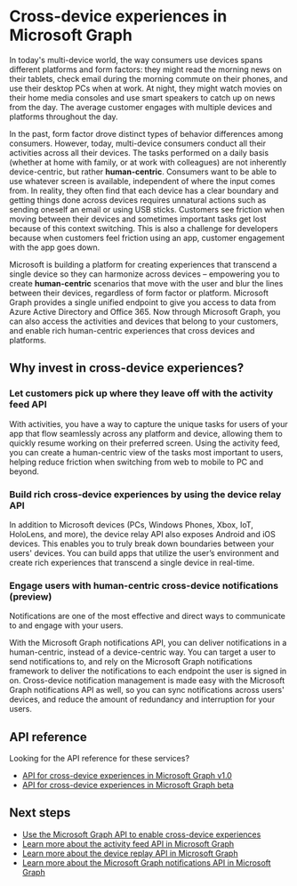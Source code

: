 # Cross-device experiences in Microsoft Graph

In today's multi-device world, the way consumers use devices spans different platforms and form factors: they might read the morning news on their tablets, check email during the morning commute on their phones, and use their desktop PCs when at work. At night, they might watch movies on their home media consoles and use smart speakers to catch up on news from the day. The average customer engages with multiple devices and platforms throughout the day. 

In the past, form factor drove distinct types of behavior differences among consumers. However, today, multi-device consumers conduct all their activities across all their devices. The tasks performed on a daily basis (whether at home with family, or at work with colleagues) are not inherently device-centric, but rather **human-centric**. Consumers want to be able to use whatever screen is available, independent of where the input comes from. In reality, they often find that each device has a clear boundary and getting things done across devices requires unnatural actions such as sending oneself an email or using USB sticks. Customers see friction when moving between their devices and sometimes important tasks get lost because of this context switching. This is also a challenge for developers because when customers feel friction using an app, customer engagement with the app goes down.

Microsoft is building a platform for creating experiences that transcend a single device so they can harmonize across devices – empowering you to create **human-centric** scenarios that move with the user and blur the lines between their devices, regardless of form factor or platform. Microsoft Graph provides a single unified endpoint to give you access to data from Azure Active Directory and Office 365. Now through Microsoft Graph, you can also access the activities and devices that belong to your customers, and enable rich human-centric experiences that cross devices and platforms. 

## Why invest in cross-device experiences?

### Let customers pick up where they leave off with the activity feed API 
With activities, you have a way to capture the unique tasks for users of your app that flow seamlessly across any platform and device, allowing them to quickly resume working on their preferred screen. Using the activity feed, you can create a human-centric view of the tasks most important to users, helping reduce friction when switching from web to mobile to PC and beyond. 

### Build rich cross-device experiences by using the device relay API 
In addition to Microsoft devices (PCs, Windows Phones, Xbox, IoT, HoloLens, and more), the device relay API also exposes Android and iOS devices. This enables you to truly break down boundaries between your users' devices. You can build apps that utilize the user’s environment and create rich experiences that transcend a single device in real-time. 

### Engage users with human-centric cross-device notifications (preview)

Notifications are one of the most effective and direct ways to communicate to and engage with your users. 

With the Microsoft Graph notifications API, you can deliver notifications in a human-centric, instead of a device-centric way. You can target a user to send notifications to, and rely on the Microsoft Graph notifications framework to deliver the notifications to each endpoint the user is signed in on. Cross-device notification management is made easy with the Microsoft Graph notifications API as well, so you can sync notifications across users' devices, and reduce the amount of redundancy and interruption for your users. 

## API reference
Looking for the API reference for these services?

- [API for cross-device experiences in Microsoft Graph v1.0](/graph/api/resources/project_rome_overview?view=graph-rest-1.0)
- [API for cross-device experiences in Microsoft Graph beta](/graph/api/resources/project_rome_overview?view=graph-rest-beta)


## Next steps

- [Use the Microsoft Graph API to enable cross-device experiences](/graph/api/resources/cross-device-reference-overview?view=graph-rest-1.0)
- [Learn more about the activity feed API in Microsoft Graph](activity-feed-concept-overview.md)
- [Learn more about the device replay API in Microsoft Graph](device-relay-concept-overview.md)
- [Learn more about the Microsoft Graph notifications API in Microsoft Graph](notifications-concept-overview.md)
